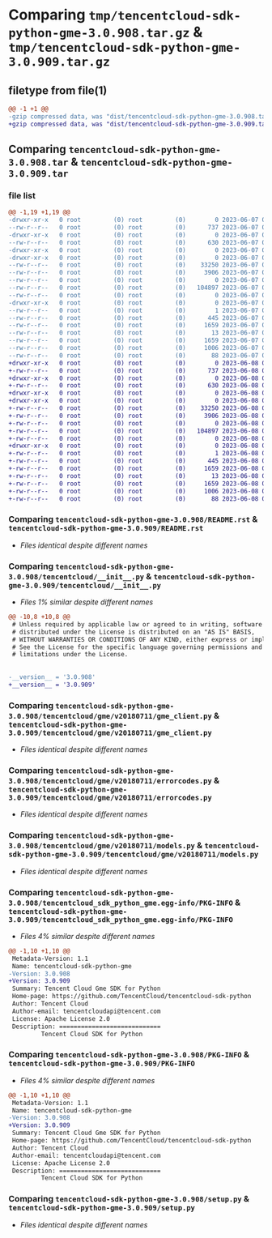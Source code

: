 # Comparing `tmp/tencentcloud-sdk-python-gme-3.0.908.tar.gz` & `tmp/tencentcloud-sdk-python-gme-3.0.909.tar.gz`

## filetype from file(1)

```diff
@@ -1 +1 @@
-gzip compressed data, was "dist/tencentcloud-sdk-python-gme-3.0.908.tar", last modified: Wed Jun  7 00:24:59 2023, max compression
+gzip compressed data, was "dist/tencentcloud-sdk-python-gme-3.0.909.tar", last modified: Thu Jun  8 00:25:48 2023, max compression
```

## Comparing `tencentcloud-sdk-python-gme-3.0.908.tar` & `tencentcloud-sdk-python-gme-3.0.909.tar`

### file list

```diff
@@ -1,19 +1,19 @@
-drwxr-xr-x   0 root         (0) root         (0)        0 2023-06-07 00:24:59.000000 tencentcloud-sdk-python-gme-3.0.908/
--rw-r--r--   0 root         (0) root         (0)      737 2023-06-07 00:24:59.000000 tencentcloud-sdk-python-gme-3.0.908/README.rst
-drwxr-xr-x   0 root         (0) root         (0)        0 2023-06-07 00:24:59.000000 tencentcloud-sdk-python-gme-3.0.908/tencentcloud/
--rw-r--r--   0 root         (0) root         (0)      630 2023-06-07 00:24:59.000000 tencentcloud-sdk-python-gme-3.0.908/tencentcloud/__init__.py
-drwxr-xr-x   0 root         (0) root         (0)        0 2023-06-07 00:24:59.000000 tencentcloud-sdk-python-gme-3.0.908/tencentcloud/gme/
-drwxr-xr-x   0 root         (0) root         (0)        0 2023-06-07 00:24:59.000000 tencentcloud-sdk-python-gme-3.0.908/tencentcloud/gme/v20180711/
--rw-r--r--   0 root         (0) root         (0)    33250 2023-06-07 00:24:59.000000 tencentcloud-sdk-python-gme-3.0.908/tencentcloud/gme/v20180711/gme_client.py
--rw-r--r--   0 root         (0) root         (0)     3906 2023-06-07 00:24:59.000000 tencentcloud-sdk-python-gme-3.0.908/tencentcloud/gme/v20180711/errorcodes.py
--rw-r--r--   0 root         (0) root         (0)        0 2023-06-07 00:24:59.000000 tencentcloud-sdk-python-gme-3.0.908/tencentcloud/gme/v20180711/__init__.py
--rw-r--r--   0 root         (0) root         (0)   104897 2023-06-07 00:24:59.000000 tencentcloud-sdk-python-gme-3.0.908/tencentcloud/gme/v20180711/models.py
--rw-r--r--   0 root         (0) root         (0)        0 2023-06-07 00:24:59.000000 tencentcloud-sdk-python-gme-3.0.908/tencentcloud/gme/__init__.py
-drwxr-xr-x   0 root         (0) root         (0)        0 2023-06-07 00:24:59.000000 tencentcloud-sdk-python-gme-3.0.908/tencentcloud_sdk_python_gme.egg-info/
--rw-r--r--   0 root         (0) root         (0)        1 2023-06-07 00:24:59.000000 tencentcloud-sdk-python-gme-3.0.908/tencentcloud_sdk_python_gme.egg-info/dependency_links.txt
--rw-r--r--   0 root         (0) root         (0)      445 2023-06-07 00:24:59.000000 tencentcloud-sdk-python-gme-3.0.908/tencentcloud_sdk_python_gme.egg-info/SOURCES.txt
--rw-r--r--   0 root         (0) root         (0)     1659 2023-06-07 00:24:59.000000 tencentcloud-sdk-python-gme-3.0.908/tencentcloud_sdk_python_gme.egg-info/PKG-INFO
--rw-r--r--   0 root         (0) root         (0)       13 2023-06-07 00:24:59.000000 tencentcloud-sdk-python-gme-3.0.908/tencentcloud_sdk_python_gme.egg-info/top_level.txt
--rw-r--r--   0 root         (0) root         (0)     1659 2023-06-07 00:24:59.000000 tencentcloud-sdk-python-gme-3.0.908/PKG-INFO
--rw-r--r--   0 root         (0) root         (0)     1006 2023-06-07 00:24:59.000000 tencentcloud-sdk-python-gme-3.0.908/setup.py
--rw-r--r--   0 root         (0) root         (0)       88 2023-06-07 00:24:59.000000 tencentcloud-sdk-python-gme-3.0.908/setup.cfg
+drwxr-xr-x   0 root         (0) root         (0)        0 2023-06-08 00:25:48.000000 tencentcloud-sdk-python-gme-3.0.909/
+-rw-r--r--   0 root         (0) root         (0)      737 2023-06-08 00:25:48.000000 tencentcloud-sdk-python-gme-3.0.909/README.rst
+drwxr-xr-x   0 root         (0) root         (0)        0 2023-06-08 00:25:48.000000 tencentcloud-sdk-python-gme-3.0.909/tencentcloud/
+-rw-r--r--   0 root         (0) root         (0)      630 2023-06-08 00:25:48.000000 tencentcloud-sdk-python-gme-3.0.909/tencentcloud/__init__.py
+drwxr-xr-x   0 root         (0) root         (0)        0 2023-06-08 00:25:48.000000 tencentcloud-sdk-python-gme-3.0.909/tencentcloud/gme/
+drwxr-xr-x   0 root         (0) root         (0)        0 2023-06-08 00:25:48.000000 tencentcloud-sdk-python-gme-3.0.909/tencentcloud/gme/v20180711/
+-rw-r--r--   0 root         (0) root         (0)    33250 2023-06-08 00:25:48.000000 tencentcloud-sdk-python-gme-3.0.909/tencentcloud/gme/v20180711/gme_client.py
+-rw-r--r--   0 root         (0) root         (0)     3906 2023-06-08 00:25:48.000000 tencentcloud-sdk-python-gme-3.0.909/tencentcloud/gme/v20180711/errorcodes.py
+-rw-r--r--   0 root         (0) root         (0)        0 2023-06-08 00:25:48.000000 tencentcloud-sdk-python-gme-3.0.909/tencentcloud/gme/v20180711/__init__.py
+-rw-r--r--   0 root         (0) root         (0)   104897 2023-06-08 00:25:48.000000 tencentcloud-sdk-python-gme-3.0.909/tencentcloud/gme/v20180711/models.py
+-rw-r--r--   0 root         (0) root         (0)        0 2023-06-08 00:25:48.000000 tencentcloud-sdk-python-gme-3.0.909/tencentcloud/gme/__init__.py
+drwxr-xr-x   0 root         (0) root         (0)        0 2023-06-08 00:25:48.000000 tencentcloud-sdk-python-gme-3.0.909/tencentcloud_sdk_python_gme.egg-info/
+-rw-r--r--   0 root         (0) root         (0)        1 2023-06-08 00:25:48.000000 tencentcloud-sdk-python-gme-3.0.909/tencentcloud_sdk_python_gme.egg-info/dependency_links.txt
+-rw-r--r--   0 root         (0) root         (0)      445 2023-06-08 00:25:48.000000 tencentcloud-sdk-python-gme-3.0.909/tencentcloud_sdk_python_gme.egg-info/SOURCES.txt
+-rw-r--r--   0 root         (0) root         (0)     1659 2023-06-08 00:25:48.000000 tencentcloud-sdk-python-gme-3.0.909/tencentcloud_sdk_python_gme.egg-info/PKG-INFO
+-rw-r--r--   0 root         (0) root         (0)       13 2023-06-08 00:25:48.000000 tencentcloud-sdk-python-gme-3.0.909/tencentcloud_sdk_python_gme.egg-info/top_level.txt
+-rw-r--r--   0 root         (0) root         (0)     1659 2023-06-08 00:25:48.000000 tencentcloud-sdk-python-gme-3.0.909/PKG-INFO
+-rw-r--r--   0 root         (0) root         (0)     1006 2023-06-08 00:25:48.000000 tencentcloud-sdk-python-gme-3.0.909/setup.py
+-rw-r--r--   0 root         (0) root         (0)       88 2023-06-08 00:25:48.000000 tencentcloud-sdk-python-gme-3.0.909/setup.cfg
```

### Comparing `tencentcloud-sdk-python-gme-3.0.908/README.rst` & `tencentcloud-sdk-python-gme-3.0.909/README.rst`

 * *Files identical despite different names*

### Comparing `tencentcloud-sdk-python-gme-3.0.908/tencentcloud/__init__.py` & `tencentcloud-sdk-python-gme-3.0.909/tencentcloud/__init__.py`

 * *Files 1% similar despite different names*

```diff
@@ -10,8 +10,8 @@
 # Unless required by applicable law or agreed to in writing, software
 # distributed under the License is distributed on an "AS IS" BASIS,
 # WITHOUT WARRANTIES OR CONDITIONS OF ANY KIND, either express or implied.
 # See the License for the specific language governing permissions and
 # limitations under the License.
 
 
-__version__ = '3.0.908'
+__version__ = '3.0.909'
```

### Comparing `tencentcloud-sdk-python-gme-3.0.908/tencentcloud/gme/v20180711/gme_client.py` & `tencentcloud-sdk-python-gme-3.0.909/tencentcloud/gme/v20180711/gme_client.py`

 * *Files identical despite different names*

### Comparing `tencentcloud-sdk-python-gme-3.0.908/tencentcloud/gme/v20180711/errorcodes.py` & `tencentcloud-sdk-python-gme-3.0.909/tencentcloud/gme/v20180711/errorcodes.py`

 * *Files identical despite different names*

### Comparing `tencentcloud-sdk-python-gme-3.0.908/tencentcloud/gme/v20180711/models.py` & `tencentcloud-sdk-python-gme-3.0.909/tencentcloud/gme/v20180711/models.py`

 * *Files identical despite different names*

### Comparing `tencentcloud-sdk-python-gme-3.0.908/tencentcloud_sdk_python_gme.egg-info/PKG-INFO` & `tencentcloud-sdk-python-gme-3.0.909/tencentcloud_sdk_python_gme.egg-info/PKG-INFO`

 * *Files 4% similar despite different names*

```diff
@@ -1,10 +1,10 @@
 Metadata-Version: 1.1
 Name: tencentcloud-sdk-python-gme
-Version: 3.0.908
+Version: 3.0.909
 Summary: Tencent Cloud Gme SDK for Python
 Home-page: https://github.com/TencentCloud/tencentcloud-sdk-python
 Author: Tencent Cloud
 Author-email: tencentcloudapi@tencent.com
 License: Apache License 2.0
 Description: ============================
         Tencent Cloud SDK for Python
```

### Comparing `tencentcloud-sdk-python-gme-3.0.908/PKG-INFO` & `tencentcloud-sdk-python-gme-3.0.909/PKG-INFO`

 * *Files 4% similar despite different names*

```diff
@@ -1,10 +1,10 @@
 Metadata-Version: 1.1
 Name: tencentcloud-sdk-python-gme
-Version: 3.0.908
+Version: 3.0.909
 Summary: Tencent Cloud Gme SDK for Python
 Home-page: https://github.com/TencentCloud/tencentcloud-sdk-python
 Author: Tencent Cloud
 Author-email: tencentcloudapi@tencent.com
 License: Apache License 2.0
 Description: ============================
         Tencent Cloud SDK for Python
```

### Comparing `tencentcloud-sdk-python-gme-3.0.908/setup.py` & `tencentcloud-sdk-python-gme-3.0.909/setup.py`

 * *Files identical despite different names*

